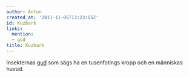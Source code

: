 ```yaml
---
author: Anton
created_at: '2011-11-05T13:23:55Z'
id: Kuzbark
links:
  mention:
  - gud
title: Kuzbark
---
```


Insekternas [gud] som sägs ha en tusenfotings kropp och en människas huvud.

  [gud]: gud
